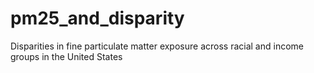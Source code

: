 # pm25_and_disparity
Disparities in fine particulate matter exposure across racial and income groups in the United States
